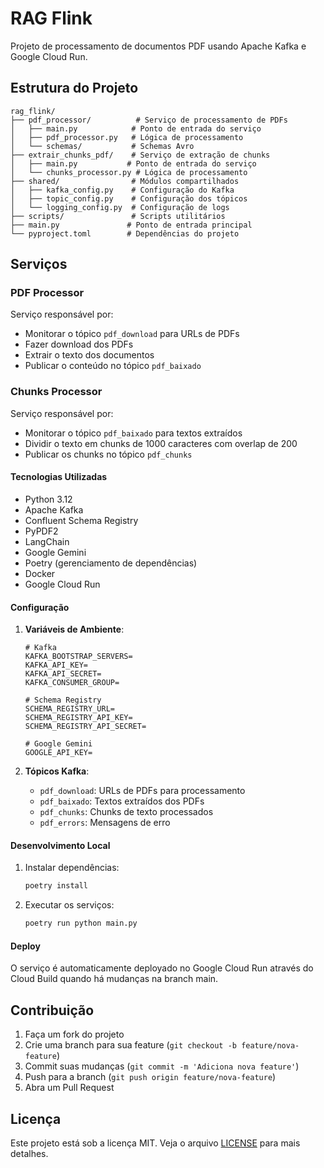 # RAG Flink

Projeto de processamento de documentos PDF usando Apache Kafka e Google Cloud Run.

## Estrutura do Projeto

```
rag_flink/
├── pdf_processor/          # Serviço de processamento de PDFs
│   ├── main.py            # Ponto de entrada do serviço
│   ├── pdf_processor.py   # Lógica de processamento
│   └── schemas/           # Schemas Avro
├── extrair_chunks_pdf/    # Serviço de extração de chunks
│   ├── main.py           # Ponto de entrada do serviço
│   └── chunks_processor.py # Lógica de processamento
├── shared/                # Módulos compartilhados
│   ├── kafka_config.py    # Configuração do Kafka
│   ├── topic_config.py    # Configuração dos tópicos
│   └── logging_config.py  # Configuração de logs
├── scripts/               # Scripts utilitários
├── main.py               # Ponto de entrada principal
└── pyproject.toml        # Dependências do projeto
```

## Serviços

### PDF Processor

Serviço responsável por:
- Monitorar o tópico `pdf_download` para URLs de PDFs
- Fazer download dos PDFs
- Extrair o texto dos documentos
- Publicar o conteúdo no tópico `pdf_baixado`

### Chunks Processor

Serviço responsável por:
- Monitorar o tópico `pdf_baixado` para textos extraídos
- Dividir o texto em chunks de 1000 caracteres com overlap de 200
- Publicar os chunks no tópico `pdf_chunks`

#### Tecnologias Utilizadas
- Python 3.12
- Apache Kafka
- Confluent Schema Registry
- PyPDF2
- LangChain
- Google Gemini
- Poetry (gerenciamento de dependências)
- Docker
- Google Cloud Run

#### Configuração

1. **Variáveis de Ambiente**:
   ```env
   # Kafka
   KAFKA_BOOTSTRAP_SERVERS=
   KAFKA_API_KEY=
   KAFKA_API_SECRET=
   KAFKA_CONSUMER_GROUP=
   
   # Schema Registry
   SCHEMA_REGISTRY_URL=
   SCHEMA_REGISTRY_API_KEY=
   SCHEMA_REGISTRY_API_SECRET=
   
   # Google Gemini
   GOOGLE_API_KEY=
   ```

2. **Tópicos Kafka**:
   - `pdf_download`: URLs de PDFs para processamento
   - `pdf_baixado`: Textos extraídos dos PDFs
   - `pdf_chunks`: Chunks de texto processados
   - `pdf_errors`: Mensagens de erro

#### Desenvolvimento Local

1. Instalar dependências:
   ```bash
   poetry install
   ```

2. Executar os serviços:
   ```bash
   poetry run python main.py
   ```

#### Deploy

O serviço é automaticamente deployado no Google Cloud Run através do Cloud Build quando há mudanças na branch main.

## Contribuição

1. Faça um fork do projeto
2. Crie uma branch para sua feature (`git checkout -b feature/nova-feature`)
3. Commit suas mudanças (`git commit -m 'Adiciona nova feature'`)
4. Push para a branch (`git push origin feature/nova-feature`)
5. Abra um Pull Request

## Licença

Este projeto está sob a licença MIT. Veja o arquivo [LICENSE](LICENSE) para mais detalhes.